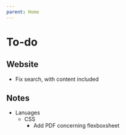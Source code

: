 ```yaml
---
parent: Home
---
```


# To-do

## Website

* Fix search, with content included

## Notes

* Lanuages
    * CSS
        * Add PDF concerning flexboxsheet
